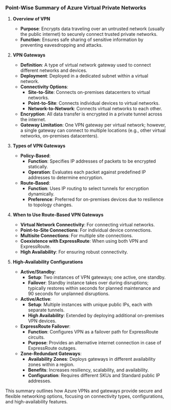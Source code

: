 ### **Point-Wise Summary of Azure Virtual Private Networks**

1. **Overview of VPN**
   - **Purpose**: Encrypts data traveling over an untrusted network (usually the public internet) to securely connect trusted private networks.
   - **Function**: Ensures safe sharing of sensitive information by preventing eavesdropping and attacks.

2. **VPN Gateways**
   - **Definition**: A type of virtual network gateway used to connect different networks and devices.
   - **Deployment**: Deployed in a dedicated subnet within a virtual network.
   - **Connectivity Options**:
     - **Site-to-Site**: Connects on-premises datacenters to virtual networks.
     - **Point-to-Site**: Connects individual devices to virtual networks.
     - **Network-to-Network**: Connects virtual networks to each other.
   - **Encryption**: All data transfer is encrypted in a private tunnel across the internet.
   - **Gateway Limitation**: One VPN gateway per virtual network; however, a single gateway can connect to multiple locations (e.g., other virtual networks, on-premises datacenters).

3. **Types of VPN Gateways**
   - **Policy-Based**:
     - **Function**: Specifies IP addresses of packets to be encrypted statically.
     - **Operation**: Evaluates each packet against predefined IP addresses to determine encryption.
   - **Route-Based**:
     - **Function**: Uses IP routing to select tunnels for encryption dynamically.
     - **Preference**: Preferred for on-premises devices due to resilience to topology changes.

4. **When to Use Route-Based VPN Gateways**
   - **Virtual Network Connectivity**: For connecting virtual networks.
   - **Point-to-Site Connections**: For individual device connections.
   - **Multisite Connections**: For multiple site connections.
   - **Coexistence with ExpressRoute**: When using both VPN and ExpressRoute.
   - **High Availability**: For ensuring robust connectivity.

5. **High-Availability Configurations**
   - **Active/Standby**:
     - **Setup**: Two instances of VPN gateways; one active, one standby.
     - **Failover**: Standby instance takes over during disruptions; typically restores within seconds for planned maintenance and 90 seconds for unplanned disruptions.
   - **Active/Active**:
     - **Setup**: Multiple instances with unique public IPs, each with separate tunnels.
     - **High Availability**: Extended by deploying additional on-premises VPN devices.
   - **ExpressRoute Failover**:
     - **Function**: Configures VPN as a failover path for ExpressRoute circuits.
     - **Purpose**: Provides an alternative internet connection in case of ExpressRoute outages.
   - **Zone-Redundant Gateways**:
     - **Availability Zones**: Deploys gateways in different availability zones within a region.
     - **Benefits**: Increases resiliency, scalability, and availability.
     - **Configuration**: Requires different SKUs and Standard public IP addresses.

This summary outlines how Azure VPNs and gateways provide secure and flexible networking options, focusing on connectivity types, configurations, and high-availability features.